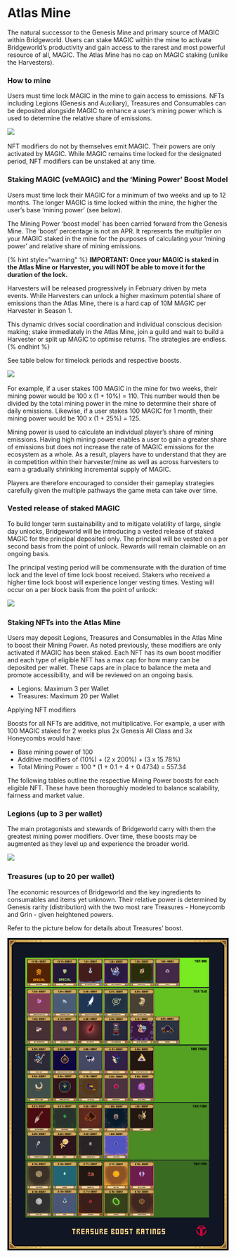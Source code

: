# Atlas Mine

The natural successor to the Genesis Mine and primary source of MAGIC within Bridgeworld. Users can stake MAGIC within the mine to activate Bridgeworld’s productivity and gain access to the rarest and most powerful resource of all, MAGIC. The Atlas Mine has no cap on MAGIC staking (unlike the Harvesters).

### How to mine

Users must time lock MAGIC in the mine to gain access to emissions. NFTs including Legions (Genesis and Auxiliary), Treasures and Consumables can be deposited alongside MAGIC to enhance a user’s mining power which is used to determine the relative share of emissions.

![](../../../.gitbook/assets/Screenshot\_18.jpg)

NFT modifiers do not by themselves emit MAGIC. Their powers are only activated by MAGIC. While MAGIC remains time locked for the designated period, NFT modifiers can be unstaked at any time.

### Staking MAGIC (veMAGIC) and the ‘Mining Power’ Boost Model

Users must time lock their MAGIC for a minimum of two weeks and up to 12 months. The longer MAGIC is time locked within the mine, the higher the user’s base ‘mining power’ (see below).

The Mining Power ‘boost model’ has been carried forward from the Genesis Mine. The ‘boost’ percentage is not an APR. It represents the multiplier on your MAGIC staked in the mine for the purposes of calculating your ‘mining power’ and relative share of mining emissions.

{% hint style="warning" %}
**IMPORTANT: Once your MAGIC is staked in the Atlas Mine or Harvester, you will NOT be able to move it for the duration of the lock.**&#x20;

Harvesters will be released progressively in February driven by meta events. While Harvesters can unlock a higher maximum potential share of emissions than the Atlas Mine, there is a hard cap of 10M MAGIC per Harvester in Season 1.&#x20;

This dynamic drives social coordination and individual conscious decision making; stake immediately in the Atlas Mine, join a guild and wait to build a Harvester or split up MAGIC to optimise returns. The strategies are endless.
{% endhint %}

See table below for timelock periods and respective boosts.

![](../../../.gitbook/assets/Screenshot\_19.jpg)

For example, if a user stakes 100 MAGIC in the mine for two weeks, their mining power would be 100 x (1 + 10%) = 110. This number would then be divided by the total mining power in the mine to determine their share of daily emissions. Likewise, if a user stakes 100 MAGIC for 1 month, their mining power would be 100 x (1 + 25%) = 125.

Mining power is used to calculate an individual player’s share of mining emissions. Having high mining power enables a user to gain a greater share of emissions but does not increase the rate of MAGIC emissions for the ecosystem as a whole. As a result, players have to understand that they are in competition within their harvester/mine as well as across harvesters to earn a gradually shrinking incremental supply of MAGIC.

Players are therefore encouraged to consider their gameplay strategies carefully given the multiple pathways the game meta can take over time.

### Vested release of staked MAGIC

To build longer term sustainability and to mitigate volatility of large, single day unlocks, Bridgeworld will be introducing a vested release of staked MAGIC for the principal deposited only. The principal will be vested on a per second basis from the point of unlock. Rewards will remain claimable on an ongoing basis.

The principal vesting period will be commensurate with the duration of time lock and the level of time lock boost received. Stakers who received a higher time lock boost will experience longer vesting times. Vesting will occur on a per block basis from the point of unlock:

![](../../../.gitbook/assets/Screenshot\_20.jpg)

### Staking NFTs into the Atlas Mine

Users may deposit Legions, Treasures and Consumables in the Atlas Mine to boost their Mining Power. As noted previously, these modifiers are only activated if MAGIC has been staked. Each NFT has its own boost modifier and each type of eligible NFT has a max cap for how many can be deposited per wallet. These caps are in place to balance the meta and promote accessibility, and will be reviewed on an ongoing basis.

* Legions: Maximum 3 per Wallet
* Treasures: Maximum 20 per Wallet

Applying NFT modifiers

Boosts for all NFTs are additive, not multiplicative. For example, a user with 100 MAGIC staked for 2 weeks plus 2x Genesis All Class and 3x Honeycombs would have:

* Base mining power of 100
* Additive modifiers of (10%) + (2 x 200%) + (3 x 15.78%)
* Total Mining Power = 100 \* (1 + 0.1 + 4 + 0.4734) = 557.34

The following tables outline the respective Mining Power boosts for each eligible NFT. These have been thoroughly modeled to balance scalability, fairness and market value.

### Legions (up to 3 per wallet)

The main protagonists and stewards of Bridgeworld carry with them the greatest mining power modifiers. Over time, these boosts may be augmented as they level up and experience the broader world.

![](../../../.gitbook/assets/Screenshot\_21.jpg)

### Treasures (up to 20 per wallet)

The economic resources of Bridgeworld and the key ingredients to consumables and items yet unknown. Their relative power is determined by Genesis rarity (distribution) with the two most rare Treasures - Honeycomb and Grin - given heightened powers.&#x20;

Refer to the picture below for details about Treasures’ boost.

![](../../../.gitbook/assets/Treasure-Boosts.jpg)
